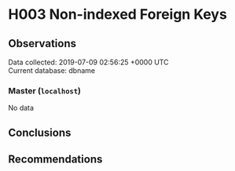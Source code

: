 # H003 Non-indexed Foreign Keys #

## Observations ##
Data collected: 2019-07-09 02:56:25 +0000 UTC  
Current database: dbname  

### Master (`localhost`) ###


No data


## Conclusions ##


## Recommendations ##

